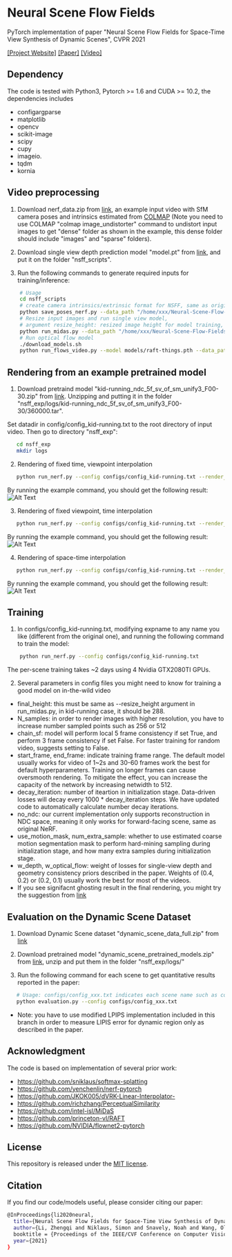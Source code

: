 # Neural Scene Flow Fields
PyTorch implementation of paper "Neural Scene Flow Fields for Space-Time View Synthesis of Dynamic Scenes", CVPR 2021

[[Project Website]](https://www.cs.cornell.edu/~zl548/NSFF/) [[Paper]](https://arxiv.org/abs/2011.13084) [[Video]](https://www.youtube.com/watch?v=qsMIH7gYRCc&feature=emb_title)

## Dependency
The code is tested with Python3, Pytorch >= 1.6 and CUDA >= 10.2, the dependencies includes 
* configargparse
* matplotlib
* opencv
* scikit-image
* scipy
* cupy
* imageio.
* tqdm
* kornia

## Video preprocessing 
1. Download nerf_data.zip from [link](https://drive.google.com/drive/folders/1G-NFZKEA8KSWojUKecpJPVoq5XCjBLOV?usp=sharing), an example input video with SfM camera poses and intrinsics estimated from [COLMAP](https://colmap.github.io/) (Note you need to use COLMAP "colmap image_undistorter" command to undistort input images to get "dense" folder as shown in the example, this dense folder should include "images" and "sparse" folders).

2. Download single view depth prediction model "model.pt" from [link](https://drive.google.com/drive/folders/1G-NFZKEA8KSWojUKecpJPVoq5XCjBLOV?usp=sharing), and put it on the folder "nsff_scripts".

3. Run the following commands to generate required inputs for training/inference:
```bash
    # Usage
    cd nsff_scripts
    # create camera intrinsics/extrinsic format for NSFF, same as original NeRF where it uses imgs2poses.py script from the LLFF code: https://github.com/Fyusion/LLFF/blob/master/imgs2poses.py
    python save_poses_nerf.py --data_path "/home/xxx/Neural-Scene-Flow-Fields/kid-running/dense/"
    # Resize input images and run single view model, 
    # argument resize_height: resized image height for model training, width will be resized based on original aspect ratio
    python run_midas.py --data_path "/home/xxx/Neural-Scene-Flow-Fields/kid-running/dense/" --resize_height 288
    # Run optical flow model
    ./download_models.sh
    python run_flows_video.py --model models/raft-things.pth --data_path /home/xxx/Neural-Scene-Flow-Fields/kid-running/dense/ 
```

## Rendering from an example pretrained model
1. Download pretraind model "kid-running_ndc_5f_sv_of_sm_unify3_F00-30.zip" from [link](https://drive.google.com/drive/folders/1G-NFZKEA8KSWojUKecpJPVoq5XCjBLOV?usp=sharing). Unzipping and putting it in the folder "nsff_exp/logs/kid-running_ndc_5f_sv_of_sm_unify3_F00-30/360000.tar". 

Set datadir in config/config_kid-running.txt to the root directory of input video. Then go to directory "nsff_exp":
```bash
   cd nsff_exp
   mkdir logs
```

2. Rendering of fixed time, viewpoint interpolation
```bash
   python run_nerf.py --config configs/config_kid-running.txt --render_bt --target_idx 10
```

By running the example command, you should get the following result:
![Alt Text](https://github.com/zhengqili/Neural-Scene-Flow-Fields/blob/main/demo/vi.gif)

3. Rendering of fixed viewpoint, time interpolation
```bash
   python run_nerf.py --config configs/config_kid-running.txt --render_lockcam_slowmo --target_idx 8
```

By running the example command, you should get the following result:
![Alt Text](https://github.com/zhengqili/Neural-Scene-Flow-Fields/blob/main/demo/ti.gif)

4. Rendering of space-time interpolation
```bash
   python run_nerf.py --config configs/config_kid-running.txt --render_slowmo_bt  --target_idx 10
```

By running the example command, you should get the following result:
![Alt Text](https://github.com/zhengqili/Neural-Scene-Flow-Fields/blob/main/demo/sti.gif)

## Training
1. In configs/config_kid-running.txt, modifying expname to any name you like (different from the original one), and running the following command to train the model:
```bash
    python run_nerf.py --config configs/config_kid-running.txt
```
The per-scene training takes ~2 days using 4 Nvidia GTX2080TI GPUs.

2. Several parameters in config files you might need to know for training a good model on in-the-wild video
* final_height: this must be same as --resize_height argument in run_midas.py, in kid-running case, it should be 288.
* N_samples: in order to render images with higher resolution, you have to increase number sampled points such as 256 or 512
* chain_sf: model will perform local 5 frame consistency if set True, and perform 3 frame consistency if set False. For faster training for random video, suggests setting to False.
* start_frame,  end_frame: indicate training frame range. The default model usually works for video of 1~2s and 30-60 frames work the best for default hyperparameters. Training on longer frames can cause oversmooth rendering. To mitigate the effect, you can increase the capacity of the network by increasing netwidth to 512.
* decay_iteration: number of iteartion in initialization stage. Data-driven losses will decay every 1000 * decay_iteration steps. We have updated code to automatically calculate number decay iterations.
* no_ndc: our current implementation only supports reconstruction in NDC space, meaning it only works for forward-facing scene, same as original NeRF.
* use_motion_mask, num_extra_sample: whether to use estimated coarse motion segmentation mask to perform hard-mining sampling during initialization stage, and how many extra samples during initialization stage.
* w_depth, w_optical_flow: weight of losses for single-view depth and geometry consistency priors described in the paper. Weights of (0.4, 0.2) or (0.2, 0.1) usually work the best for most of the videos. 
* If you see signifacnt ghosting result in the final rendering, you might try the suggestion from [link](https://github.com/zhengqili/Neural-Scene-Flow-Fields/issues/18)

## Evaluation on the Dynamic Scene Dataset
1. Download Dynamic Scene dataset "dynamic_scene_data_full.zip" from [link](https://drive.google.com/drive/folders/1G-NFZKEA8KSWojUKecpJPVoq5XCjBLOV?usp=sharing)

2. Download pretrained model "dynamic_scene_pretrained_models.zip" from [link](https://drive.google.com/drive/folders/1G-NFZKEA8KSWojUKecpJPVoq5XCjBLOV?usp=sharing), unzip and put them in the folder "nsff_exp/logs/"

3. Run the following command for each scene to get quantitative results reported in the paper:
```bash
   # Usage: configs/config_xxx.txt indicates each scene name such as config_balloon1-2.txt in nsff/configs
   python evaluation.py --config configs/config_xxx.txt
```

* Note: you have to use modified LPIPS implementation included in this branch in order to measure LIPIS error for dynamic region only as described in the paper.

## Acknowledgment
The code is based on implementation of several prior work:

* https://github.com/sniklaus/softmax-splatting
* https://github.com/yenchenlin/nerf-pytorch
* https://github.com/JKOK005/dVRK-Linear-Interpolator-
* https://github.com/richzhang/PerceptualSimilarity
* https://github.com/intel-isl/MiDaS
* https://github.com/princeton-vl/RAFT
* https://github.com/NVIDIA/flownet2-pytorch

## License
This repository is released under the [MIT license](hhttps://opensource.org/licenses/MIT).

## Citation
If you find our code/models useful, please consider citing our paper:
```bash
@InProceedings{li2020neural,
  title={Neural Scene Flow Fields for Space-Time View Synthesis of Dynamic Scenes},
  author={Li, Zhengqi and Niklaus, Simon and Snavely, Noah and Wang, Oliver},
  booktitle = {Proceedings of the IEEE/CVF Conference on Computer Vision and Pattern Recognition (CVPR)},
  year={2021}
}
